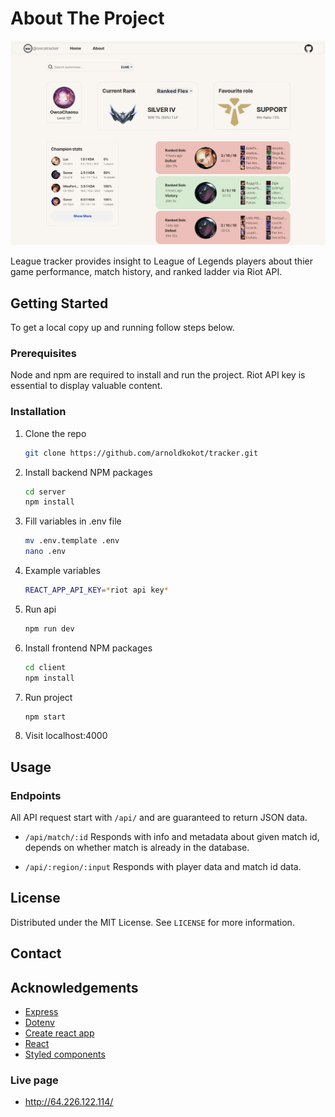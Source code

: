# About The Project

<img src=".\client\src\assets\owcatacker.jpg" alt="owca tracker view">

League tracker provides insight to League of Legends players about thier game performance, match history, and ranked ladder via Riot API.

## Getting Started

To get a local copy up and running follow steps below.

### Prerequisites

Node and npm are required to install and run the project. Riot API key is essential to display
valuable content.

### Installation

1. Clone the repo
   ```sh
   git clone https://github.com/arnoldkokot/tracker.git
   ```
2. Install backend NPM packages
   ```sh
   cd server
   npm install
   ```
3. Fill variables in .env file
   ```sh
   mv .env.template .env
   nano .env
   ```
4. Example variables

   ```sh
   REACT_APP_API_KEY=*riot api key*

   ```

5. Run api
   ```sh
   npm run dev
   ```
6. Install frontend NPM packages
   ```sh
   cd client
   npm install
   ```
7. Run project
   ```sh
   npm start
   ```
8. Visit localhost:4000

## Usage

### Endpoints

All API request start with `/api/` and are guaranteed to return JSON data.

- `/api/match/:id`
  Responds with info and metadata about given match id, depends on whether match is already in the database.

- `/api/:region/:input`
  Responds with player data and match id data.

## License

Distributed under the MIT License. See `LICENSE` for more information.

## Contact

## Acknowledgements

- [Express](https://expressjs.com/)
- [Dotenv](https://www.npmjs.com/package/dotenv)
- [Create react app](https://create-react-app.dev/)
- [React](https://reactjs.org/)
- [Styled components](https://styled-components.com/)

### Live page

- http://64.226.122.114/
